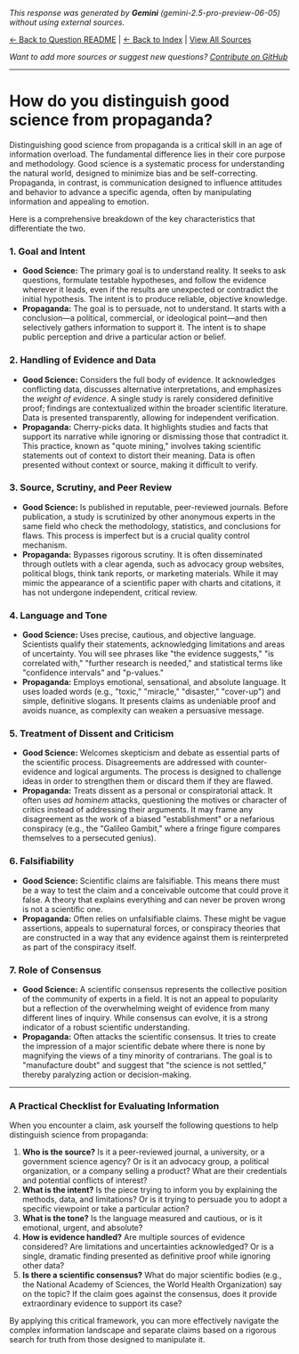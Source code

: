 <!-- 
Generated by: gemini
Model: gemini-2.5-pro-preview-06-05
Prompt type: default
Generated at: 2025-06-13T09:31:57.367421
-->

*This response was generated by **Gemini** (gemini-2.5-pro-preview-06-05) without using external sources.*

[← Back to Question README](README.md) | [← Back to Index](../README.md) | [View All Sources](../allsources.md)

*Want to add more sources or suggest new questions? [Contribute on GitHub](https://github.com/justinwest/SuggestedSources)*

---

# How do you distinguish good science from propaganda?

Distinguishing good science from propaganda is a critical skill in an age of information overload. The fundamental difference lies in their core purpose and methodology. Good science is a systematic process for understanding the natural world, designed to minimize bias and be self-correcting. Propaganda, in contrast, is communication designed to influence attitudes and behavior to advance a specific agenda, often by manipulating information and appealing to emotion.

Here is a comprehensive breakdown of the key characteristics that differentiate the two.

### 1. Goal and Intent

*   **Good Science:** The primary goal is to understand reality. It seeks to ask questions, formulate testable hypotheses, and follow the evidence wherever it leads, even if the results are unexpected or contradict the initial hypothesis. The intent is to produce reliable, objective knowledge.
*   **Propaganda:** The goal is to persuade, not to understand. It starts with a conclusion—a political, commercial, or ideological point—and then selectively gathers information to support it. The intent is to shape public perception and drive a particular action or belief.

### 2. Handling of Evidence and Data

*   **Good Science:** Considers the full body of evidence. It acknowledges conflicting data, discusses alternative interpretations, and emphasizes the *weight of evidence*. A single study is rarely considered definitive proof; findings are contextualized within the broader scientific literature. Data is presented transparently, allowing for independent verification.
*   **Propaganda:** Cherry-picks data. It highlights studies and facts that support its narrative while ignoring or dismissing those that contradict it. This practice, known as "quote mining," involves taking scientific statements out of context to distort their meaning. Data is often presented without context or source, making it difficult to verify.

### 3. Source, Scrutiny, and Peer Review

*   **Good Science:** Is published in reputable, peer-reviewed journals. Before publication, a study is scrutinized by other anonymous experts in the same field who check the methodology, statistics, and conclusions for flaws. This process is imperfect but is a crucial quality control mechanism.
*   **Propaganda:** Bypasses rigorous scrutiny. It is often disseminated through outlets with a clear agenda, such as advocacy group websites, political blogs, think tank reports, or marketing materials. While it may mimic the appearance of a scientific paper with charts and citations, it has not undergone independent, critical review.

### 4. Language and Tone

*   **Good Science:** Uses precise, cautious, and objective language. Scientists qualify their statements, acknowledging limitations and areas of uncertainty. You will see phrases like "the evidence suggests," "is correlated with," "further research is needed," and statistical terms like "confidence intervals" and "p-values."
*   **Propaganda:** Employs emotional, sensational, and absolute language. It uses loaded words (e.g., "toxic," "miracle," "disaster," "cover-up") and simple, definitive slogans. It presents claims as undeniable proof and avoids nuance, as complexity can weaken a persuasive message.

### 5. Treatment of Dissent and Criticism

*   **Good Science:** Welcomes skepticism and debate as essential parts of the scientific process. Disagreements are addressed with counter-evidence and logical arguments. The process is designed to challenge ideas in order to strengthen them or discard them if they are flawed.
*   **Propaganda:** Treats dissent as a personal or conspiratorial attack. It often uses *ad hominem* attacks, questioning the motives or character of critics instead of addressing their arguments. It may frame any disagreement as the work of a biased "establishment" or a nefarious conspiracy (e.g., the "Galileo Gambit," where a fringe figure compares themselves to a persecuted genius).

### 6. Falsifiability

*   **Good Science:** Scientific claims are falsifiable. This means there must be a way to test the claim and a conceivable outcome that could prove it false. A theory that explains everything and can never be proven wrong is not a scientific one.
*   **Propaganda:** Often relies on unfalsifiable claims. These might be vague assertions, appeals to supernatural forces, or conspiracy theories that are constructed in a way that any evidence against them is reinterpreted as part of the conspiracy itself.

### 7. Role of Consensus

*   **Good Science:** A scientific consensus represents the collective position of the community of experts in a field. It is not an appeal to popularity but a reflection of the overwhelming weight of evidence from many different lines of inquiry. While consensus can evolve, it is a strong indicator of a robust scientific understanding.
*   **Propaganda:** Often attacks the scientific consensus. It tries to create the impression of a major scientific debate where there is none by magnifying the views of a tiny minority of contrarians. The goal is to "manufacture doubt" and suggest that "the science is not settled," thereby paralyzing action or decision-making.

---

### A Practical Checklist for Evaluating Information

When you encounter a claim, ask yourself the following questions to help distinguish science from propaganda:

1.  **Who is the source?** Is it a peer-reviewed journal, a university, or a government science agency? Or is it an advocacy group, a political organization, or a company selling a product? What are their credentials and potential conflicts of interest?
2.  **What is the intent?** Is the piece trying to inform you by explaining the methods, data, and limitations? Or is it trying to persuade you to adopt a specific viewpoint or take a particular action?
3.  **What is the tone?** Is the language measured and cautious, or is it emotional, urgent, and absolute?
4.  **How is evidence handled?** Are multiple sources of evidence considered? Are limitations and uncertainties acknowledged? Or is a single, dramatic finding presented as definitive proof while ignoring other data?
5.  **Is there a scientific consensus?** What do major scientific bodies (e.g., the National Academy of Sciences, the World Health Organization) say on the topic? If the claim goes against the consensus, does it provide extraordinary evidence to support its case?

By applying this critical framework, you can more effectively navigate the complex information landscape and separate claims based on a rigorous search for truth from those designed to manipulate it.